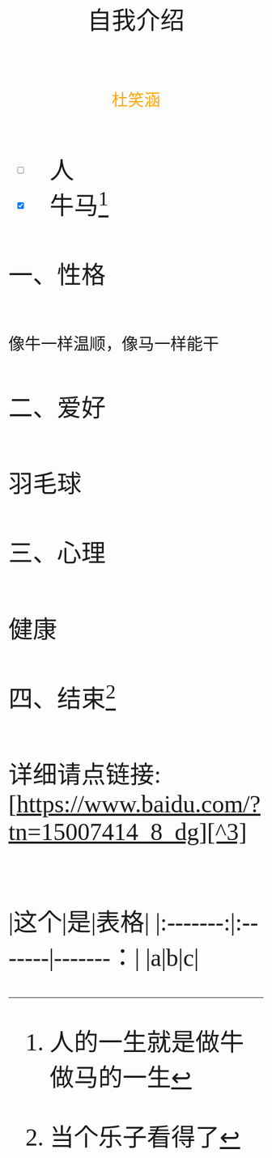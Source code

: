 #
<center><font face="楷体" size=56>自我介绍</center>

##
<center><font face="仿宋" size=6 font color=orange>杜笑涵</font></center>

###
   - [ ] 人
   - [x] 牛马[^1]
####
一、性格
#####
<font size=6>像牛一样温顺，像马一样能干</font>
####
二、爱好
#####
羽毛球
####
三、心理
#####
健康
####
四、结束[^2]
#####
详细请点链接:[https://www.baidu.com/?tn=15007414_8_dg][^3]
######
|这个|是|表格|
|:-------:|:-------|-------：|
|a|b|c|

[^2]:当个乐子看得了
[^1]:人的一生就是做牛做马的一生
[^3]:有就行了，里面没东西的

<!---
bamboo121-zhu/bamboo121-zhu is a ✨ special ✨ repository because its `README.md` (this file) appears on your GitHub profile.
You can click the Preview link to take a look at your changes.
--->
